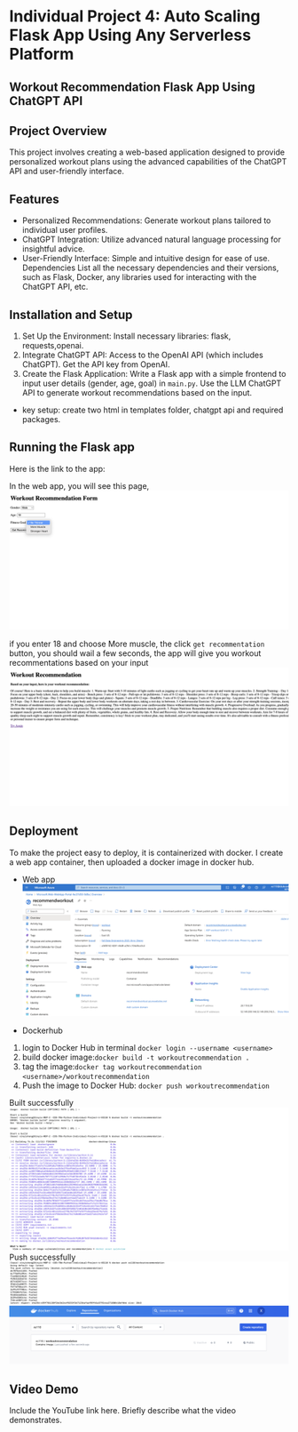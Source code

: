 
# Individual Project 4: Auto Scaling Flask App Using Any Serverless Platform

## Workout Recommendation Flask App Using ChatGPT API

## Project Overview
This project involves creating a web-based application designed to provide personalized workout plans using the advanced capabilities of the ChatGPT API and user-friendly interface. 




## Features

* Personalized Recommendations: Generate workout plans tailored to individual user profiles.
* ChatGPT Integration: Utilize advanced natural language processing for insightful advice.
* User-Friendly Interface: Simple and intuitive design for ease of use.
Dependencies
List all the necessary dependencies and their versions, such as Flask, Docker, any libraries used for interacting with the ChatGPT API, etc.

## Installation and Setup

   
1. Set Up the Environment: 
Install necessary libraries: flask, requests,openai.
2. Integrate ChatGPT API:
Access to the OpenAI API (which includes ChatGPT). Get the API key from OpenAI.
3. Create the Flask Application:
Write a Flask app with a simple frontend to input user details (gender, age, goal) in `main.py`. Use the LLM ChatGPT API to generate workout recommendations based on the input. 
* key setup: create two html in templates folder, chatgpt api and required packages.

## Running the Flask app
Here is the link to the app:

In the web app, you will see this page,![Alt text](image-1.png)

if you enter 18 and choose More muscle, the click `get recommentation` button, you should wail a few seconds, the app will give you workout recommentations based on your input
![Alt text](image-2.png)

## Deployment
To make the project easy to deploy, it is containerized with docker. I create a web app container, then uploaded a docker image in docker hub. 

* Web app
![Alt text](image-3.png)

* Dockerhub

1. login to Docker Hub in terminal `docker login --username <username>`
2. build docker image:`docker build -t workoutrecommendation .`
3. tag the image:`docker tag workoutrecommendation <username>/workoutrecommendation`
4. Push the image to Docker Hub: `docker push workoutrecommendation`

Built successfully
![Alt text](image-4.png)
Push successfully
![Alt text](image-5.png)
![Alt text](image-6.png)

## Video Demo
Include the YouTube link here. Briefly describe what the video demonstrates.


